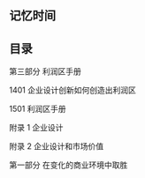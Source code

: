## 记忆时间

## 目录

第三部分 利润区手册

1401 企业设计创新如何创造出利润区

1501 利润区手册

附录 1 企业设计

附录 2 企业设计和市场价值

第一部分 在变化的商业环境中取胜